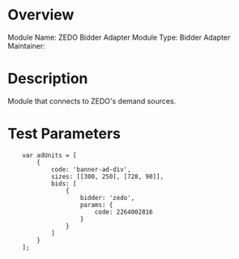 # Overview

Module Name: ZEDO Bidder Adapter
Module Type: Bidder Adapter
Maintainer: 

# Description

Module that connects to ZEDO's demand sources.

# Test Parameters
```
    var adUnits = [
        {
            code: 'banner-ad-div',
            sizes: [[300, 250], [728, 90]],
            bids: [
                {
                    bidder: 'zedo',
                    params: {
                        code: 2264002816
                    }
                }
            ]
        }
    ];
```
